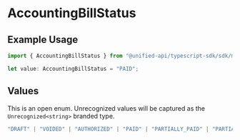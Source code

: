 # AccountingBillStatus

## Example Usage

```typescript
import { AccountingBillStatus } from "@unified-api/typescript-sdk/sdk/models/shared";

let value: AccountingBillStatus = "PAID";
```

## Values

This is an open enum. Unrecognized values will be captured as the `Unrecognized<string>` branded type.

```typescript
"DRAFT" | "VOIDED" | "AUTHORIZED" | "PAID" | "PARTIALLY_PAID" | "PARTIALLY_REFUNDED" | "REFUNDED" | Unrecognized<string>
```